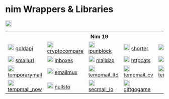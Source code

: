 # nim Wrappers & Libraries
<img src="https://img.shields.io/badge/NIM-FFC200?style=for-the-badge&logo=nim&logoColor=white" height="20px">
<table>
    <tr> <th colspan="5">Nim 19</th> </tr>
    <tr>
      <td>
        <img src="https://gold-api.com/icon.png" height="20px" alt="goldapi" onerror="this.src='https://github.com/favicon.ico'">
        <a href="https://github.com/l0v3m0n3y/goldapi" target="_blank"> goldapi </a>
      </td>
      <td>
        <img src="https://www.cryptocompare.com/media/20562/favicon.png" height="20px" alt="cryptocompare" onerror="this.src='https://github.com/favicon.ico'">
        <a href="https://github.com/l0v3m0n3y/cryptocompare" target="_blank"> cryptocompare </a>
      </td>
      <td>
        <img src="https://ipunblock.com/apple-icon-57x57.png" height="20px" alt="ipunblock" onerror="this.src='https://github.com/favicon.ico'">
        <a href="https://github.com/l0v3m0n3y/ipunblock" target="_blank"> ipunblock </a>
      </td>
      <td>
        <img src="https://cdn.shorter.me/assets/img/logo/favicon.png" height="20px" alt="shorter" onerror="this.src='https://github.com/favicon.ico'">
        <a href="https://github.com/l0v3m0n3y/shorter" target="_blank"> shorter </a>
      </td>
      <td>
        <img src="https://tiny.owlbyte.org/new/favicon-ico.png" height="20px" alt="owlbyte" onerror="this.src='https://github.com/favicon.ico'">
        <a href="https://github.com/l0v3m0n3y/owlbyte" target="_blank"> owlbyte </a>
      </td>
    </tr>
    <td>
        <img src="https://smallurl.in/apple-touch-icon.png" height="20px" alt="smallurl" onerror="this.src='https://github.com/favicon.ico'">
        <a href="https://github.com/l0v3m0n3y/smallurl" target="_blank"> smallurl </a>
    <td>
        <img src="https://inboxes.com/images/favicon.svg" height="20px" alt="inboxes" onerror="this.src='https://github.com/favicon.ico'">
        <a href="https://github.com/l0v3m0n3y/inboxes" target="_blank"> inboxes </a>
    </td>
    <td>
        <img src="https://maildax.com/favicon.ico" height="20px" alt="maildax" onerror="this.src='https://github.com/favicon.ico'">
        <a href="https://github.com/l0v3m0n3y/maildax" target="_blank"> maildax </a>
    </td>
    <td>
        <img src="https://httpcats.com/static/icons/cat.svg" height="20px" alt="httpcats" onerror="this.src='https://github.com/favicon.ico'">
        <a href="https://github.com/l0v3m0n3y/httpcats" target="_blank"> httpcats </a> 
    <td>
        <img src="https://etempmail.com/assets/img/fav/apple-icon-60x60.png" height="20px" alt="etempmail" onerror="this.src='https://github.com/favicon.ico'">
        <a href="https://github.com/l0v3m0n3y/etempmail" target="_blank"> etempmail </a>
    </td>
    <tr>
        <td>
        <img src="https://temporarymail.cc/assets/image/favicon.ico" height="20px" alt="temporarymail" onerror="this.src='https://github.com/favicon.ico'">
        <a href="https://github.com/l0v3m0n3y/temporarymail" target="_blank"> temporarymail </a>
    </td>
        <td>
        <img src="https://emailmux.com/static/favicon.png" height="20px" alt="emailmux" onerror="this.src='https://github.com/favicon.ico'">
        <a href="https://github.com/l0v3m0n3y/emailmux" target="_blank"> emailmux </a>
    </td>
        <td>
        <img src="https://tempmail.ltd/assets/themes/basic/img/favicon.png" height="20px" alt="tempmail_ltd" onerror="this.src='https://github.com/favicon.ico'">
        <a href="https://github.com/l0v3m0n3y/tempmail_ltd" target="_blank"> tempmail_ltd </a>
    </td>
        <td>
        <img src="https://tempmail.cv/icon.png" height="20px" alt="tempmail_cv" onerror="this.src='https://github.com/favicon.ico'">
        <a href="https://github.com/l0v3m0n3y/tempmail_cv" target="_blank"> tempmail_cv </a>
    </td>
        <td>
        <img src="https://tempmail.fish/images/favicon.ico" height="20px" alt="tempmail_fish" onerror="this.src='https://github.com/favicon.ico'">
        <a href="https://github.com/l0v3m0n3y/tempmail_fish" target="_blank"> tempmail_fish </a>
    </td>
    </tr> 
        <td>
        <img src="https://tempmail.now/static/favicon-256x256.png" height="20px" alt="tempmail_now" onerror="this.src='https://github.com/favicon.ico'">
        <a href="https://github.com/l0v3m0n3y/tempmail_now" target="_blank"> tempmail_now </a>
    </td>
        <td>
        <img src="https://nullsto.edu.pl/assets/themes/basic/img/xfavicon.png,qt=1761763134.pagespeed.ic.LICMHPTne7.webp" height="20px" alt="nullsto" onerror="this.src='https://github.com/favicon.ico'">
        <a href="https://github.com/l0v3m0n3y/nullsto" target="_blank"> nullsto </a>
        <td>
        <img src="https://www.1secmail.io/assets/themes/basic/img/favicon.png" height="20px" alt="secmail_io" onerror="this.src='https://github.com/favicon.ico'">
        <a href="https://github.com/l0v3m0n3y/secmail_io" target="_blank"> secmail_io </a>
    </td> 
    <td>
        <img src="https://cdn4.telesco.pe/file/EuQogDUAzv4mAAm5xYx6QfUpdV-KoOd1pHHT9IchULwRLCTsbsxc_o7Sfw-0zjO0Zittho865rsB-GAJvfPiU5Vy82yg1wTKcQVKZcfYxpyJoXgCOa2kw-gOKIazdIn15Y_Lg2qN8kU1E8cpspBCB56yXKB92VEcdr3Pq_-baxG_pK4_9XFvjuiVhQQv-XPMZHN6CeS2ZHcu5-wUeVNTmVzf-IwhUAJyejyj921gtPxQmJTFWYm7r3n_wdaTYG3uiPNCsCw-3HUrTywQUILSSfc7ZXOKZ8bN0OMMbdagfUPB-DjYTJkV0HReeU8DWKO7-BJ0RxWY6c5dHb6fzmuh4g.jpg" height="20px" alt="giftgogame" onerror="this.src='https://github.com/favicon.ico'">
        <a href="https://github.com/l0v3m0n3y/giftgogame" target="_blank"> giftgogame </a>
    </td>
    <tr>
</table>
